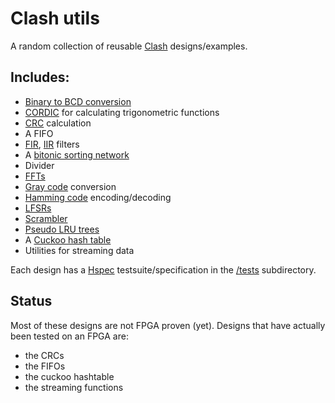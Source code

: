 # Clash utils

A random collection of reusable [Clash](http://www.clash-lang.org/) designs/examples.

## Includes:
* [Binary to BCD conversion](https://en.wikipedia.org/wiki/Double_dabble)
* [CORDIC](https://en.wikipedia.org/wiki/CORDIC) for calculating trigonometric functions
* [CRC](https://en.wikipedia.org/wiki/Cyclic_redundancy_check) calculation
* A FIFO
* [FIR](https://en.wikipedia.org/wiki/Finite_impulse_response), [IIR](https://en.wikipedia.org/wiki/Infinite_impulse_response) filters
* A [bitonic sorting network](https://en.wikipedia.org/wiki/Bitonic_sorter)
* Divider
* [FFTs](https://en.wikipedia.org/wiki/Fast_Fourier_transform)
* [Gray code](https://en.wikipedia.org/wiki/Gray_code) conversion
* [Hamming code](https://en.wikipedia.org/wiki/Hamming_code) encoding/decoding
* [LFSRs](https://en.wikipedia.org/wiki/Linear-feedback_shift_register)
* [Scrambler](https://en.wikipedia.org/wiki/Scrambler)
* [Pseudo LRU trees](https://en.wikipedia.org/wiki/Pseudo-LRU)
* A [Cuckoo hash table](https://en.wikipedia.org/wiki/Cuckoo_hashing)
* Utilities for streaming data

Each design has a [Hspec](https://hspec.github.io/) testsuite/specification in the [/tests](https://github.com/adamwalker/clash-utils/tree/master/tests) subdirectory.

## Status

Most of these designs are not FPGA proven (yet). Designs that have actually been tested on an FPGA are:
* the CRCs
* the FIFOs
* the cuckoo hashtable
* the streaming functions
